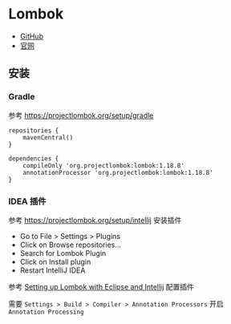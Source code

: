 # Lombok

* [GitHub](https://github.com/rzwitserloot/lombok)
* [官网](https://projectlombok.org/)

## 安装

### Gradle

参考 <https://projectlombok.org/setup/gradle>

```
repositories {
	mavenCentral()
}

dependencies {
	compileOnly 'org.projectlombok:lombok:1.18.8'
	annotationProcessor 'org.projectlombok:lombok:1.18.8'
}
```

### IDEA 插件

参考 <https://projectlombok.org/setup/intellij> 安装插件

* Go to File > Settings > Plugins
* Click on Browse repositories...
* Search for Lombok Plugin
* Click on Install plugin
* Restart IntelliJ IDEA

参考 [Setting up Lombok with Eclipse and Intellij](https://www.baeldung.com/lombok-ide) 配置插件

需要 `Settings > Build > Compiler > Annotation Processors` 开启 `Annotation Processing`

